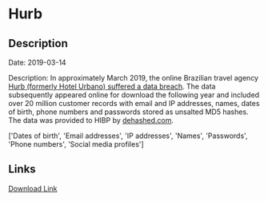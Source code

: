 # Hurb

## Description

Date: 2019-03-14

Description:
In approximately March 2019, the online Brazilian travel agency <a href="https://cybleinc.com/2020/07/24/around-43-million-user-records-belonging-to-two-online-platforms-leaked-on-darknet-for-free/" target="_blank" rel="noopener">Hurb (formerly Hotel Urbano) suffered a data breach</a>. The data subsequently appeared online for download the following year and included over 20 million customer records with email and IP addresses, names, dates of birth, phone numbers and passwords stored as unsalted MD5 hashes. The data was provided to HIBP by <a href="https://dehashed.com/" target="_blank" rel="noopener">dehashed.com</a>.


['Dates of birth', 'Email addresses', 'IP addresses', 'Names', 'Passwords', 'Phone numbers', 'Social media profiles']

## Links

[Download Link](https://link-to.net/1229997/963.7438372852426/dynamic/?r=aHR0cHM6Ly93d3cubWVkaWFmaXJlLmNvbS92aWV3LzlYbzFmSGlJQWhQT0hkcC9odXJiLmNvbS9maWxl)